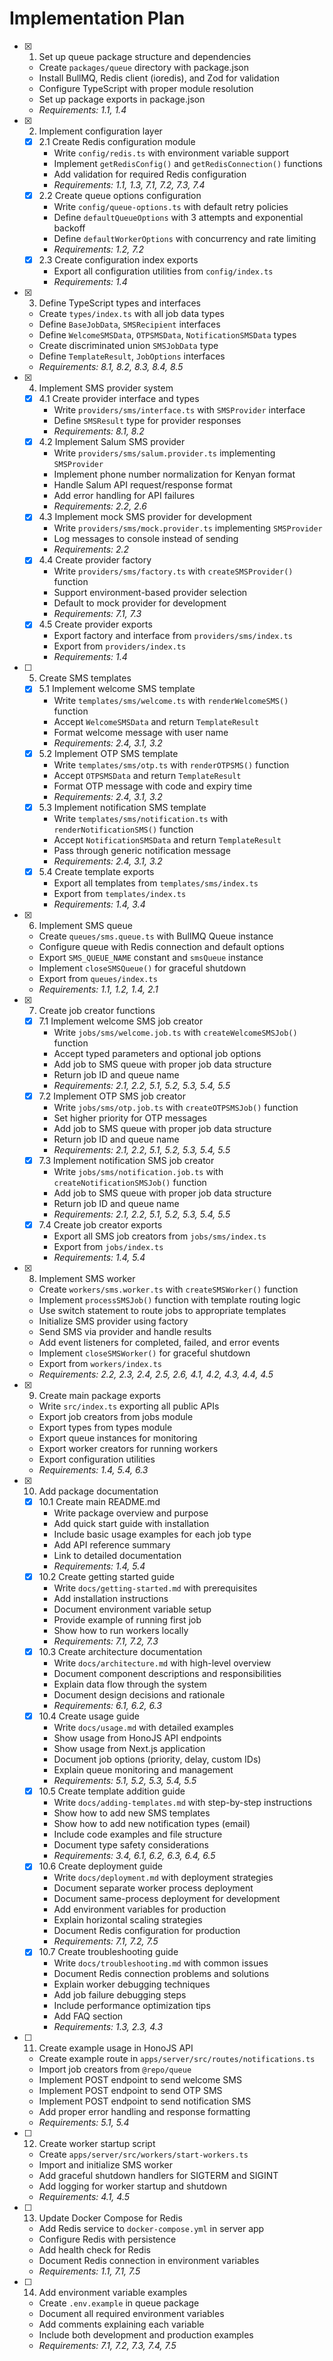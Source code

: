 # Implementation Plan

- [x] 1. Set up queue package structure and dependencies
  - Create `packages/queue` directory with package.json
  - Install BullMQ, Redis client (ioredis), and Zod for validation
  - Configure TypeScript with proper module resolution
  - Set up package exports in package.json
  - _Requirements: 1.1, 1.4_

- [x] 2. Implement configuration layer
  - [x] 2.1 Create Redis configuration module
    - Write `config/redis.ts` with environment variable support
    - Implement `getRedisConfig()` and `getRedisConnection()` functions
    - Add validation for required Redis configuration
    - _Requirements: 1.1, 1.3, 7.1, 7.2, 7.3, 7.4_
  - [x] 2.2 Create queue options configuration
    - Write `config/queue-options.ts` with default retry policies
    - Define `defaultQueueOptions` with 3 attempts and exponential backoff
    - Define `defaultWorkerOptions` with concurrency and rate limiting
    - _Requirements: 1.2, 7.2_
  - [x] 2.3 Create configuration index exports
    - Export all configuration utilities from `config/index.ts`
    - _Requirements: 1.4_

- [x] 3. Define TypeScript types and interfaces
  - Create `types/index.ts` with all job data types
  - Define `BaseJobData`, `SMSRecipient` interfaces
  - Define `WelcomeSMSData`, `OTPSMSData`, `NotificationSMSData` types
  - Create discriminated union `SMSJobData` type
  - Define `TemplateResult`, `JobOptions` interfaces
  - _Requirements: 8.1, 8.2, 8.3, 8.4, 8.5_

- [x] 4. Implement SMS provider system
  - [x] 4.1 Create provider interface and types
    - Write `providers/sms/interface.ts` with `SMSProvider` interface
    - Define `SMSResult` type for provider responses
    - _Requirements: 8.1, 8.2_
  - [x] 4.2 Implement Salum SMS provider
    - Write `providers/sms/salum.provider.ts` implementing `SMSProvider`
    - Implement phone number normalization for Kenyan format
    - Handle Salum API request/response format
    - Add error handling for API failures
    - _Requirements: 2.2, 2.6_
  - [x] 4.3 Implement mock SMS provider for development
    - Write `providers/sms/mock.provider.ts` implementing `SMSProvider`
    - Log messages to console instead of sending
    - _Requirements: 2.2_
  - [x] 4.4 Create provider factory
    - Write `providers/sms/factory.ts` with `createSMSProvider()` function
    - Support environment-based provider selection
    - Default to mock provider for development
    - _Requirements: 7.1, 7.3_
  - [x] 4.5 Create provider exports
    - Export factory and interface from `providers/sms/index.ts`
    - Export from `providers/index.ts`
    - _Requirements: 1.4_

- [ ] 5. Create SMS templates
  - [x] 5.1 Implement welcome SMS template
    - Write `templates/sms/welcome.ts` with `renderWelcomeSMS()` function
    - Accept `WelcomeSMSData` and return `TemplateResult`
    - Format welcome message with user name
    - _Requirements: 2.4, 3.1, 3.2_
  - [x] 5.2 Implement OTP SMS template
    - Write `templates/sms/otp.ts` with `renderOTPSMS()` function
    - Accept `OTPSMSData` and return `TemplateResult`
    - Format OTP message with code and expiry time
    - _Requirements: 2.4, 3.1, 3.2_
  - [x] 5.3 Implement notification SMS template
    - Write `templates/sms/notification.ts` with `renderNotificationSMS()` function
    - Accept `NotificationSMSData` and return `TemplateResult`
    - Pass through generic notification message
    - _Requirements: 2.4, 3.1, 3.2_
  - [x] 5.4 Create template exports
    - Export all templates from `templates/sms/index.ts`
    - Export from `templates/index.ts`
    - _Requirements: 1.4, 3.4_

- [x] 6. Implement SMS queue
  - Create `queues/sms.queue.ts` with BullMQ Queue instance
  - Configure queue with Redis connection and default options
  - Export `SMS_QUEUE_NAME` constant and `smsQueue` instance
  - Implement `closeSMSQueue()` for graceful shutdown
  - Export from `queues/index.ts`
  - _Requirements: 1.1, 1.2, 1.4, 2.1_

- [x] 7. Create job creator functions
  - [x] 7.1 Implement welcome SMS job creator
    - Write `jobs/sms/welcome.job.ts` with `createWelcomeSMSJob()` function
    - Accept typed parameters and optional job options
    - Add job to SMS queue with proper job data structure
    - Return job ID and queue name
    - _Requirements: 2.1, 2.2, 5.1, 5.2, 5.3, 5.4, 5.5_
  - [x] 7.2 Implement OTP SMS job creator
    - Write `jobs/sms/otp.job.ts` with `createOTPSMSJob()` function
    - Set higher priority for OTP messages
    - Add job to SMS queue with proper job data structure
    - Return job ID and queue name
    - _Requirements: 2.1, 2.2, 5.1, 5.2, 5.3, 5.4, 5.5_
  - [x] 7.3 Implement notification SMS job creator
    - Write `jobs/sms/notification.job.ts` with `createNotificationSMSJob()` function
    - Add job to SMS queue with proper job data structure
    - Return job ID and queue name
    - _Requirements: 2.1, 2.2, 5.1, 5.2, 5.3, 5.4, 5.5_
  - [x] 7.4 Create job creator exports
    - Export all SMS job creators from `jobs/sms/index.ts`
    - Export from `jobs/index.ts`
    - _Requirements: 1.4, 5.4_

- [x] 8. Implement SMS worker
  - Create `workers/sms.worker.ts` with `createSMSWorker()` function
  - Implement `processSMSJob()` function with template routing logic
  - Use switch statement to route jobs to appropriate templates
  - Initialize SMS provider using factory
  - Send SMS via provider and handle results
  - Add event listeners for completed, failed, and error events
  - Implement `closeSMSWorker()` for graceful shutdown
  - Export from `workers/index.ts`
  - _Requirements: 2.2, 2.3, 2.4, 2.5, 2.6, 4.1, 4.2, 4.3, 4.4, 4.5_

- [x] 9. Create main package exports
  - Write `src/index.ts` exporting all public APIs
  - Export job creators from jobs module
  - Export types from types module
  - Export queue instances for monitoring
  - Export worker creators for running workers
  - Export configuration utilities
  - _Requirements: 1.4, 5.4, 6.3_

- [x] 10. Add package documentation
  - [x] 10.1 Create main README.md
    - Write package overview and purpose
    - Add quick start guide with installation
    - Include basic usage examples for each job type
    - Add API reference summary
    - Link to detailed documentation
    - _Requirements: 1.4, 5.4_
  - [x] 10.2 Create getting started guide
    - Write `docs/getting-started.md` with prerequisites
    - Add installation instructions
    - Document environment variable setup
    - Provide example of running first job
    - Show how to run workers locally
    - _Requirements: 7.1, 7.2, 7.3_
  - [x] 10.3 Create architecture documentation
    - Write `docs/architecture.md` with high-level overview
    - Document component descriptions and responsibilities
    - Explain data flow through the system
    - Document design decisions and rationale
    - _Requirements: 6.1, 6.2, 6.3_
  - [x] 10.4 Create usage guide
    - Write `docs/usage.md` with detailed examples
    - Show usage from HonoJS API endpoints
    - Show usage from Next.js application
    - Document job options (priority, delay, custom IDs)
    - Explain queue monitoring and management
    - _Requirements: 5.1, 5.2, 5.3, 5.4, 5.5_
  - [x] 10.5 Create template addition guide
    - Write `docs/adding-templates.md` with step-by-step instructions
    - Show how to add new SMS templates
    - Show how to add new notification types (email)
    - Include code examples and file structure
    - Document type safety considerations
    - _Requirements: 3.4, 6.1, 6.2, 6.3, 6.4, 6.5_
  - [x] 10.6 Create deployment guide
    - Write `docs/deployment.md` with deployment strategies
    - Document separate worker process deployment
    - Document same-process deployment for development
    - Add environment variables for production
    - Explain horizontal scaling strategies
    - Document Redis configuration for production
    - _Requirements: 7.1, 7.2, 7.5_
  - [x] 10.7 Create troubleshooting guide
    - Write `docs/troubleshooting.md` with common issues
    - Document Redis connection problems and solutions
    - Explain worker debugging techniques
    - Add job failure debugging steps
    - Include performance optimization tips
    - Add FAQ section
    - _Requirements: 1.3, 2.3, 4.3_

- [ ] 11. Create example usage in HonoJS API
  - Create example route in `apps/server/src/routes/notifications.ts`
  - Import job creators from `@repo/queue`
  - Implement POST endpoint to send welcome SMS
  - Implement POST endpoint to send OTP SMS
  - Implement POST endpoint to send notification SMS
  - Add proper error handling and response formatting
  - _Requirements: 5.1, 5.4_

- [ ] 12. Create worker startup script
  - Create `apps/server/src/workers/start-workers.ts`
  - Import and initialize SMS worker
  - Add graceful shutdown handlers for SIGTERM and SIGINT
  - Add logging for worker startup and shutdown
  - _Requirements: 4.1, 4.5_

- [ ] 13. Update Docker Compose for Redis
  - Add Redis service to `docker-compose.yml` in server app
  - Configure Redis with persistence
  - Add health check for Redis
  - Document Redis connection in environment variables
  - _Requirements: 1.1, 7.1, 7.5_

- [ ] 14. Add environment variable examples
  - Create `.env.example` in queue package
  - Document all required environment variables
  - Add comments explaining each variable
  - Include both development and production examples
  - _Requirements: 7.1, 7.2, 7.3, 7.4, 7.5_
